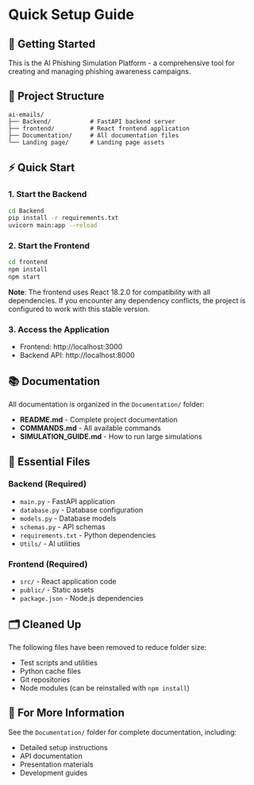 # Quick Setup Guide

## 🚀 Getting Started

This is the AI Phishing Simulation Platform - a comprehensive tool for creating and managing phishing awareness campaigns.

## 📁 Project Structure

```
ai-emails/
├── Backend/           # FastAPI backend server
├── frontend/          # React frontend application
├── Documentation/     # All documentation files
└── Landing page/      # Landing page assets
```

## ⚡ Quick Start

### 1. Start the Backend
```bash
cd Backend
pip install -r requirements.txt
uvicorn main:app --reload
```

### 2. Start the Frontend
```bash
cd frontend
npm install
npm start
```

**Note**: The frontend uses React 18.2.0 for compatibility with all dependencies. If you encounter any dependency conflicts, the project is configured to work with this stable version.

### 3. Access the Application
- Frontend: http://localhost:3000
- Backend API: http://localhost:8000

## 📚 Documentation

All documentation is organized in the `Documentation/` folder:
- **README.md** - Complete project documentation
- **COMMANDS.md** - All available commands
- **SIMULATION_GUIDE.md** - How to run large simulations

## 🔧 Essential Files

### Backend (Required)
- `main.py` - FastAPI application
- `database.py` - Database configuration
- `models.py` - Database models
- `schemas.py` - API schemas
- `requirements.txt` - Python dependencies
- `Utils/` - AI utilities

### Frontend (Required)
- `src/` - React application code
- `public/` - Static assets
- `package.json` - Node.js dependencies

## 🗂️ Cleaned Up

The following files have been removed to reduce folder size:
- Test scripts and utilities
- Python cache files
- Git repositories
- Node modules (can be reinstalled with `npm install`)

## 📖 For More Information

See the `Documentation/` folder for complete documentation, including:
- Detailed setup instructions
- API documentation
- Presentation materials
- Development guides 